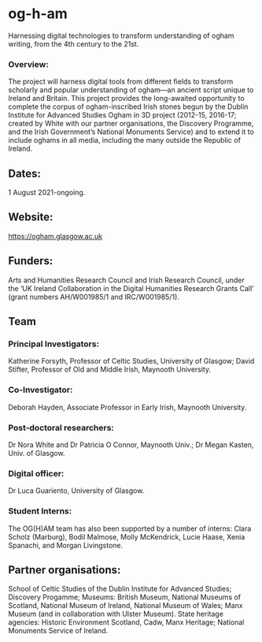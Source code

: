 # og-h-am
Harnessing digital technologies to transform understanding of ogham writing, from the 4th century to the 21st.
### Overview: 
The project will harness digital tools from different fields to transform scholarly and popular understanding of ogham—an ancient script unique to Ireland and Britain.
This project provides the long-awaited opportunity to complete the corpus of ogham-inscribed Irish stones begun by the Dublin Institute for Advanced Studies Ogham in 3D project (2012-15, 2016-17; created by White with our partner organisations, the Discovery Programme, and the Irish Government’s National Monuments Service) and to extend it to include oghams in all media, including the many outside the Republic of Ireland.
## Dates: 	 
1 August 2021-ongoing.
## Website:
https://ogham.glasgow.ac.uk
## Funders: 
Arts and Humanities Research Council and Irish Research Council, under the ‘UK Ireland Collaboration in the Digital Humanities Research Grants Call’ (grant numbers AH/W001985/1 and IRC/W001985/1).
## Team
### Principal Investigators: 
Katherine Forsyth, Professor of Celtic Studies, University of Glasgow; David Stifter, Professor of Old and Middle Irish, Maynooth University.
### Co-Investigator: 
Deborah Hayden, Associate Professor in Early Irish, Maynooth University.
### Post-doctoral researchers: 
Dr Nora White and Dr Patricia O Connor, Maynooth Univ.; Dr Megan Kasten, Univ. of Glasgow.
### Digital officer: 
Dr Luca Guariento, University of Glasgow.
### Student Interns: 
The OG(H)AM team has also been supported by a number of interns: Clara Scholz (Marburg), Bodil Malmose, Molly McKendrick, Lucie Haase, Xenia Spanachi, and Morgan Livingstone.
## Partner organisations:	
School of Celtic Studies of the Dublin Institute for Advanced Studies; Discovery Progamme; Museums: British Museum, National Museums of Scotland, National Museum of Ireland, National Museum of Wales; Manx Museum (and in collaboration with Ulster Museum). State heritage agencies: Historic Environment Scotland, Cadw, Manx Heritage; National Monuments Service of Ireland.
